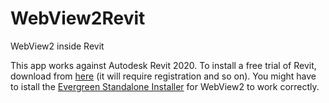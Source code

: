 # WebView2Revit
 WebView2 inside Revit

This app works against Autodesk Revit 2020. To install a free trial of Revit, download from [here](https://www.autodesk.co.uk/products/revit/free-trial) (it will require registration and so on).
You might have to istall the [Evergreen Standalone Installer](https://developer.microsoft.com/en-us/microsoft-edge/webview2/) for WebView2 to work correctly.

